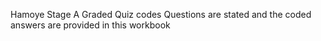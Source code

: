 Hamoye Stage A Graded Quiz codes
Questions are stated and the coded answers are provided in this workbook
